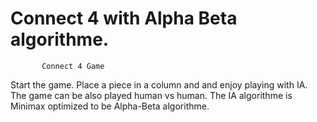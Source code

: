 # Connect 4 with Alpha Beta algorithme. 
           Connect 4 Game 
Start the game.
Place a piece in a column and and enjoy playing with IA.
The game can be also played human vs human.
The IA algorithme is Minimax optimized to be Alpha-Beta algorithme.

